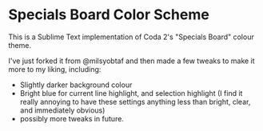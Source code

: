 Specials Board Color Scheme
=============

This is a Sublime Text implementation of Coda 2's "Specials Board" colour theme.

I've just forked it from @milsyobtaf and then made a few tweaks to make it more to my liking, including:

* Slightly darker background colour
* Bright blue for current line highlight, and selection highlight (I find it really annoying to have these settings anything less than bright, clear, and immediately obvious)
* possibly more tweaks in future.
